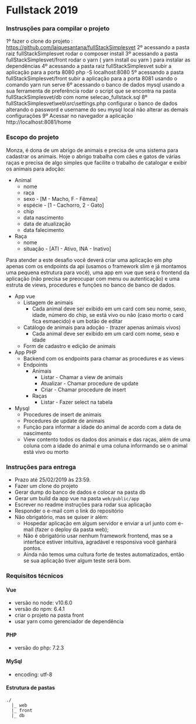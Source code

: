 # Fullstack 2019

### Instrusções para compilar o projeto
1º fazer o clone do projeto : https://github.com/laiquesantana/fullStackSimplesvet
2º acessando a pasta raiz fullStackSimplesvet rodar o composer install
3º  acessando a pasta fullStackSimplesvet/front rodar o yarn ( yarn install ou yarn ) para instalar as dependências
4º  acessando a pasta raiz fullStackSimplesvet subir a aplicação para a porta 8080  php -S localhost:8080
5º  acessando a pasta fullStackSimplesvet/front subir a aplicação para a porta 8081 usando o comando yarn run serve
6º acessando  o banco de dados mysql usando a sua ferramenta de preferência rodar o script que se encontra na pasta  fullStackSimplesvet/db  com nome selecao_fullstack.sql
8º fullStackSimplesvet\web\src\settings.php  configurar o banco de dados alterando o password  e username do seu mysql local
não alterar as demais configurações
9º Acessar no navegador a aplicação http://localhost:8081/home

### Escopo do projeto

Monza, é dona de um abrigo de animais e precisa de uma sistema para cadastrar os animais. Hoje o abrigo trabalha com cães e gatos de várias raças e precisa de algo simples que facilite o trabalho de catalogar e exibir os animais para adoção:


* Animal
  * nome
  * raça
  * sexo - [M - Macho, F - Fêmea]
  * espécie - [1 - Cachorro, 2 - Gato]
  * chip
  * data nascimento
  * data de atualização
  * data falecimento
* Raça
  * nome
  * situação - [ATI - Ativo, INA - Inativo]

Para atender a este desafio você deverá criar uma aplicação em php apenas com os endpoints da api (usamos o framework slim e já montamos uma pequena estrutura para você), uma app em vue que será o frontend da aplicação (não precisa se preocupar com menu ou autenticação) e uma estruta de views, procedures e funções no banco de banco de dados.

* App vue
  * Listagem de animais
    * Cada animal deve ser exibido em um card com seu nome, sexo, idade, número do chip, se está vivo ou não (caso morto o card fica esmaecido) e um botão de editar
  * Catálogo de animais para adoção - (trazer apenas animais vivos)
    * Cada animal deve ser exibido em um card com nome, sexo e idade
  * Form de cadastro e edição de animais
* App PHP
  * Backend com os endpoints para chamar as procedures e as views
  * Endpoints
    * Animais
      * Listar - Chamar a view de animais
      * Atualizar - Chamar procedure de update
      * Criar - Chamar procedure de insert
    * Raças
      * Listar - Fazer select na tabela
* Mysql
  * Procedures de insert de animais
  * Procedures de update de animais
  * Função para informar a idade do animal de acordo com a data de nascimento
  * View contento todos os dados dos animais e das raças, além de uma coluna com a idade do animal e uma coluna informando se o animal está vivo ou morto

### Instruções para entrega

* Prazo até 25/02/2019 às 23:59.
* Fazer um clone do projeto
* Gerar dump do banco de dados e colocar na pasta db
* Gerar um build da app vue na pasta `web/public/app`
* Escrever no readme instruções para rodar sua aplicação
* Responder o e-mail com o link do repositório
* Não obrigatório, mas se quiser ir além:
  * Hospedar aplicação em algum servidor e enviar a url junto com e-mail (fazer o deploy da pasta web);
  * Não é obrigatório usar nenhum framework frontend, mas se a interface estiver intuitiva, agradável e responsiva você ganhará pontos.
  * Ainda não temos uma cultura forte de testes automatizados, então se sua aplicação tiver algum teste será bom.

### Requisitos técnicos

#### Vue

* versão no node: v10.6.0
* versão do npm: 6.4.1
* criar o projeto na pasta front
* usar yarn como gerenciador de dependência

#### PHP

* versão do php: 7.2.3

#### MySql

* encoding: utf-8

#### Estrutura de pastas
```
./
  |_ web
  |_ front
  |_ db
```
